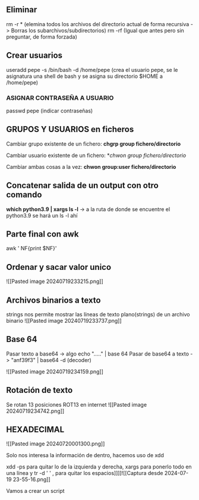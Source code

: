 ## Eliminar

rm -r * (elemina todos los archivos del directorio actual de forma recursiva -> Borras los subarchivos/subdirectorios)
rm -rf (Igual que antes pero sin preguntar, de forma forzada)

## Crear usuarios

useradd pepe -s /bin/bash -d /home/pepe (crea el usuario pepe, se le asignatura una shell de bash y se asigna su directorio $HOME a /home/pepe)

### ASIGNAR CONTRASEÑA A USUARIO
passwd pepe (indicar contraseñas)


## GRUPOS Y USUARIOS en ficheros


Cambiar grupo existente de un fichero:
**chgrp group fichero/directorio**

Cambiar usuario existente de un fichero:
**chwon group fichero/directorio*

Cambiar ambas cosas a la vez:
**chwon group:user fichero/directorio**

## Concatenar salida de un output con otro comando

**which python3.9 | xargs ls -l** -> a la ruta de donde se encuentre el python3.9 se hará un ls -l ahí


## Parte final con awk
awk ' NF{print $NF}'

## Ordenar y sacar valor unico

![[Pasted image 20240719233215.png]]

## Archivos binarios a texto
strings nos permite mostrar las líneas de texto plano(strings) de un archivo binario
![[Pasted image 20240719233737.png]]

## Base 64
Pasar texto a base64 -> algo echo "....." | base 64
Pasar de base64 a texto -> "anf39f3" | base64 -d (decoder)

![[Pasted image 20240719234159.png]]

## Rotación de texto
Se rotan 13 posiciones ROT13 en internet
![[Pasted image 20240719234742.png]]

## HEXADECIMAL

![[Pasted image 20240720001300.png]]

Solo nos interesa la información de dentro, hacemos uso de xdd

xdd -ps para quitar lo de la izquierda y derecha, xargs para ponerlo todo en una línea y tr -d ' ' , para quitar los espacios]]]]![[Captura desde 2024-07-19 23-55-16.png]]

Vamos a crear un script